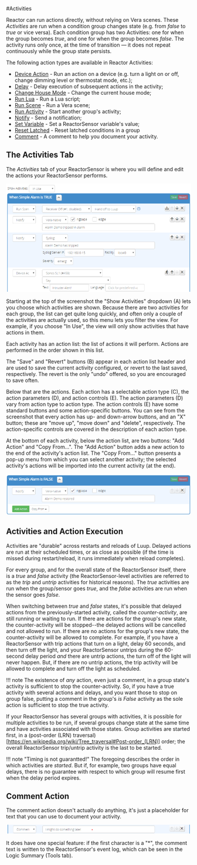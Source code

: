#Activities

Reactor can run actions directly, without relying on Vera scenes.
These _Activities_ are run when a condition group changes state (e.g. from _false_ to _true_ or vice versa). Each condition group has two Activities: one for when the group becomes *true*, and one for when the group becomes *false*. The activity runs only once, at the time of transition &mdash; it does not repeat continuously while the group state persists.

The following action types are available in Reactor Activities:

* [Device Action](Device-Action.md) - Run an action on a device (e.g. turn a light on or off, change dimming level or thermostat mode, etc.);
* [Delay](Delay-Action.md) - Delay execution of subsequent actions in the activity;
* [Change House Mode](Change-House-Mode-Action.md) - Change the current house mode;
* [Run Lua](Run-Lua-Action.md) - Run a Lua script;
* [Run Scene](Run-Scene-Action.md) - Run a Vera scene;
* [Run Activity](Run-Activity-Action.md) - Start another group's activity;
* [Notify](Notify-Action.md) - Send a notification;
* [Set Variable](Set-Variable-Action.md) - Set a ReactorSensor variable's value;
* [Reset Latched](Reset-Latched-Action.md) - Reset latched conditions in a group
* [Comment](#comment-action) - A comment to help you document your activity.

## The Activities Tab

The _Activities_ tab of your ReactorSensor is where you will define and edit the actions your ReactorSensor performs.

![The Activities Editor](images/activities-editor.png)

Starting at the top of the screenshot the "Show Activities" dropdown (A) lets you choose which activities are shown. Because there are two activities for each group, the list can get quite long quickly, and often only a couple of the activities are actually used, so this menu lets you filter the view. For example, if you choose "In Use", the view will only show activities that have actions in them.

Each activity has an action list: the list of actions it will perform. Actions are performed in the order shown in this list.

The "Save" and "Revert" buttons (B) appear in each action list header and are used to save the current activity configured, or revert to the last saved, respectively. The revert is the only "undo" offered, so you are encouraged to save often.

Below that are the actions. Each action has a selectable action type (C), the action parameters (D), and action controls (E). The action parameters (D) vary from action type to action type. The action controls (E) have some standard buttons and some action-specific buttons. You can see from the screenshot that every action has up- and down-arrow buttons, and an "X" button; these are "move up", "move down" and "delete", respectively. The action-specific controls are covered in the description of each action type.

At the bottom of each activity, below the action list, are two buttons: "Add Action" and "Copy From...". The "Add Action" button adds a new action to the end of the activity's action list. The "Copy From..." button presents a pop-up menu from which you can select another activity; the selected activity's actions will be imported into the current activity (at the end).

![Action List Footer](images/activity-editor-bottom.png)

## Activities and Action Execution

Activities are "durable" across restarts and reloads of Luup. Delayed actions are run at their scheduled times, or as close as possible (if the time is missed during restart/reload, it runs immediately when reload completes).

For every group, and for the overall state of the ReactorSensor itself, there is a *true* and *false* activity (the ReactorSensor-level activities are referred to as the *trip* and *untrip* activities for historical reasons). The *true* activities are run when the group/sensor goes *true*, and the *false* activities are run when the sensor goes *false*.

When switching between *true* and *false* states, it's possible that delayed actions from the previously-started activity, called the *counter-activity*, are still running or waiting to run. If there are actions for the group's new state, the counter-activity will be stopped--the delayed actions will be cancelled and not allowed to run. If there are no actions for the group's new state, the counter-activity will be allowed to complete. For example, if you have a ReactorSensor with trip actions that turn on a light, delay 60 seconds, and then turn off the light, and your ReactorSensor untrips during the 60-second delay period *and* there are untrip actions, the turn off of the light will never happen. But, if there are no untrip actions, the trip activity will be allowed to complete and turn off the light as scheduled.

!!! note
    The existence of *any* action, even just a comment, in a group state's activity is sufficient to stop the counter-activity. So, if you have a true activity with several actions and delays, and you want those to stop on group false, putting a comment in the group's *is False* activity as the sole action is sufficient to stop the true activity.

If your ReactorSensor has several groups with activities, it is possible for multiple activities to be run, if several groups change state at the same time and have activities associated with those states. Group activities are started first, in a (post-order (LRN) traversal)[https://en.wikipedia.org/wiki/Tree_traversal#Post-order_(LRN)] order; the overall ReactorSensor trip/untrip activity is the last to be started.

!!! note "Timing is not guarantted!"
    The foregoing describes the order in which activities are *started*. But if, for example, two groups have equal delays, there is no guarantee with respect to which group will resume first when the delay period expires.

## Comment Action

The comment action doesn't actually do anything, it's just a placeholder for text that you can use to document your activity.

![A Comment "action"](images/comment-action.png)

It does have one special feature: if the first character is a "*", the comment text is written to the ReactorSensor's event log, which can be seen in the Logic Summary (Tools tab).